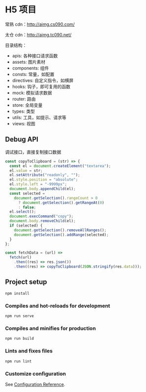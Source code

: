 # H5 项目

常熟 cdn：http://aimg.cs090.com/

太仓 cdn：http://aimg.tc090.net/

目录结构：

- apis: 各种接口请求函数
- assets: 图片素材
- components: 组件
- consts: 常量，如配置
- directives: 自定义指令，如横屏
- hooks: 钩子，即可复用的函数
- mock: 模拟请求数据
- router: 路由
- store: 全局变量
- types: 类型
- utils: 工具，如提示、请求等
- views: 视图

## Debug API

调试接口，直接复制接口数据

```js
const copyToClipboard = (str) => {
  const el = document.createElement("textarea");
  el.value = str;
  el.setAttribute("readonly", "");
  el.style.position = "absolute";
  el.style.left = "-9999px";
  document.body.appendChild(el);
  const selected =
    document.getSelection().rangeCount > 0
      ? document.getSelection().getRangeAt(0)
      : false;
  el.select();
  document.execCommand("copy");
  document.body.removeChild(el);
  if (selected) {
    document.getSelection().removeAllRanges();
    document.getSelection().addRange(selected);
  }
};

const fetchData = (url) =>
  fetch(url)
    .then((res) => res.json())
    .then((res) => copyToClipboard(JSON.stringify(res.data)));
```

## Project setup

```
npm install
```

### Compiles and hot-reloads for development

```
npm run serve
```

### Compiles and minifies for production

```
npm run build
```

### Lints and fixes files

```
npm run lint
```

### Customize configuration

See [Configuration Reference](https://cli.vuejs.org/config/).

